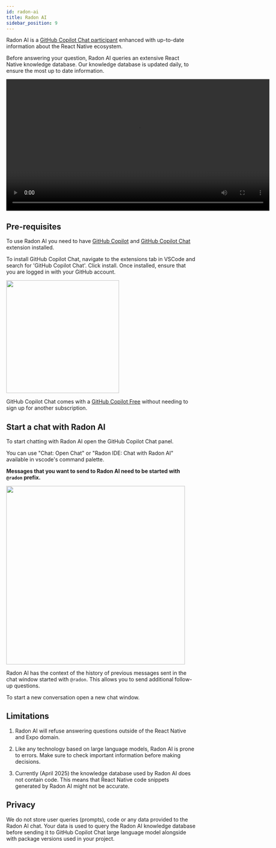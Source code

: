 ```yaml
---
id: radon-ai
title: Radon AI
sidebar_position: 9
---
```


Radon AI is a [GitHub Copilot Chat participant](https://docs.github.com/en/copilot/using-github-copilot/copilot-chat/asking-github-copilot-questions-in-your-ide#chat-participants) enhanced with up-to-date information about the React Native ecosystem.

Before answering your question, Radon AI queries an extensive React Native knowledge database. Our knowledge database is updated daily, to ensure the most up to date information.

<!-- <img width="550" src="/img/docs/ide_chat_response.png" className="shadow-image"/> -->

<video autoPlay loop width="700" controls className="shadow-image">
  <source src="/video/ide_chat.mp4" type="video/mp4"/>
</video>

## Pre-requisites

To use Radon AI you need to have [GitHub Copilot](https://marketplace.visualstudio.com/items?itemName=GitHub.copilot) and [GitHub Copilot Chat](https://marketplace.visualstudio.com/items?itemName=GitHub.copilot-chat) extension installed.

To install GitHub Copilot Chat, navigate to the extensions tab in VSCode and search for 'GitHub Copilot Chat'. Click install. Once installed, ensure that you are logged in with your GitHub account.

<img width="300" src="/img/docs/ide_chat_github_copilot.png" className="shadow-image"/>

GitHub Copilot Chat comes with a [GitHub Copilot Free](https://docs.github.com/en/copilot/managing-copilot/managing-copilot-as-an-individual-subscriber/managing-copilot-free/about-github-copilot-free) without needing to sign up for another subscription.

## Start a chat with Radon AI

To start chatting with Radon AI open the GitHub Copilot Chat panel.

You can use "Chat: Open Chat" or "Radon IDE: Chat with Radon AI" available in vscode's command palette.

**Messages that you want to send to Radon AI need to be started with `@radon` prefix.**

<img width="475" src="/img/docs/ide_chat_request.png" className="shadow-image"/>

Radon AI has the context of the history of previous messages sent in the chat window started with `@radon`. This allows you to send additional follow-up questions.

To start a new conversation open a new chat window.

## Limitations

1. Radon AI will refuse answering questions outside of the React Native and Expo domain.

2. Like any technology based on large language models, Radon AI is prone to errors. Make sure to check important information before making decisions.

3. Currently (April 2025) the knowledge database used by Radon AI does not contain code. This means that React Native code snippets generated by Radon AI might not be accurate.

## Privacy

We do not store user queries (prompts), code or any data provided to the Radon AI chat. Your data is used to query the Radon AI knowledge database before sending it to GitHub Copilot Chat large language model alongside with package versions used in your project.
